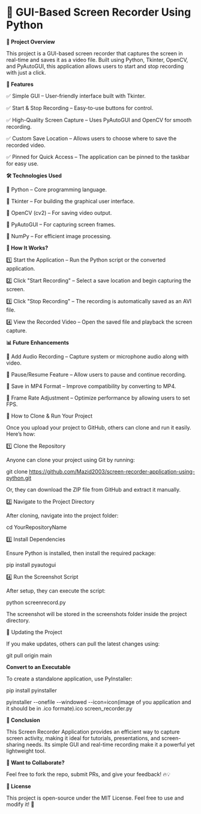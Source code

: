 # 🎥 GUI-Based Screen Recorder Using Python

**📌 Project Overview**

This project is a GUI-based screen recorder that captures the screen in real-time and saves it as a video file. Built using Python, Tkinter, OpenCV, and PyAutoGUI, this application allows users to start and stop recording with just a click.

**🎯 Features**

✅ Simple GUI – User-friendly interface built with Tkinter.

✅ Start & Stop Recording – Easy-to-use buttons for control.

✅ High-Quality Screen Capture – Uses PyAutoGUI and OpenCV for smooth recording.

✅ Custom Save Location – Allows users to choose where to save the recorded video.

✅ Pinned for Quick Access – The application can be pinned to the taskbar for easy use.

**🛠 Technologies Used**

🔹 Python – Core programming language.

🔹 Tkinter – For building the graphical user interface.

🔹 OpenCV (cv2) – For saving video output.

🔹 PyAutoGUI – For capturing screen frames.

🔹 NumPy – For efficient image processing.

**📜 How It Works?**

1️⃣ Start the Application – Run the Python script or the converted application.

2️⃣ Click "Start Recording" – Select a save location and begin capturing the screen.

3️⃣ Click "Stop Recording" – The recording is automatically saved as an AVI file.

4️⃣ View the Recorded Video – Open the saved file and playback the screen capture.

**📊 Future Enhancements**

🔹 Add Audio Recording – Capture system or microphone audio along with video.

🔹 Pause/Resume Feature – Allow users to pause and continue recording.

🔹 Save in MP4 Format – Improve compatibility by converting to MP4.

🔹 Frame Rate Adjustment – Optimize performance by allowing users to set FPS.

🚀 How to Clone & Run Your Project

Once you upload your project to GitHub, others can clone and run it easily. Here’s how:

1️⃣ Clone the Repository

Anyone can clone your project using Git by running:

git clone https://github.com/Mazid2003/screen-recorder-application-using-python.git

Or, they can download the ZIP file from GitHub and extract it manually.

2️⃣ Navigate to the Project Directory

After cloning, navigate into the project folder:

cd YourRepositoryName

3️⃣ Install Dependencies

Ensure Python is installed, then install the required package:

pip install pyautogui

4️⃣ Run the Screenshot Script

After setup, they can execute the script:

python screenrecord.py

The screenshot will be stored in the screenshots folder inside the project directory.

📌 Updating the Project

If you make updates, others can pull the latest changes using:

git pull origin main

**Convert to an Executable**

To create a standalone application, use PyInstaller:

pip install pyinstaller

pyinstaller --onefile --windowed --icon=icon(image of you application and it should be in .ico formate).ico screen_recorder.py

**📌 Conclusion**

This Screen Recorder Application provides an efficient way to capture screen activity, making it ideal for tutorials, presentations, and screen-sharing needs. Its simple GUI and real-time recording make it a powerful yet lightweight tool.

**💬 Want to Collaborate?**

Feel free to fork the repo, submit PRs, and give your feedback! 🔥💡

**📜 License**

This project is open-source under the MIT License. Feel free to use and modify it! 🚀
